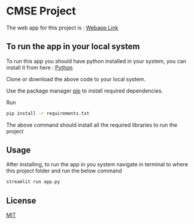 # CMSE Project

The web app for this project is  : [Webapp Link](https://cmse-project.herokuapp.com)

## To run the app in your local system

To run this app you should have python installed in your system, you can install it from here : [Python](https://www.python.org/downloads/)

Clone or download the above code to your local system.

Use the package manager [pip](https://pip.pypa.io/en/stable/) to install required dependencies.

Run
```bash
pip install -r requirements.txt
```

The above command should install all the required libraries to run the project

## Usage

After installing, to run the app in you system navigate in terminal to where this project folder and run the below command
```bash
streamlit run app.py
```

## License
[MIT](https://choosealicense.com/licenses/mit/)